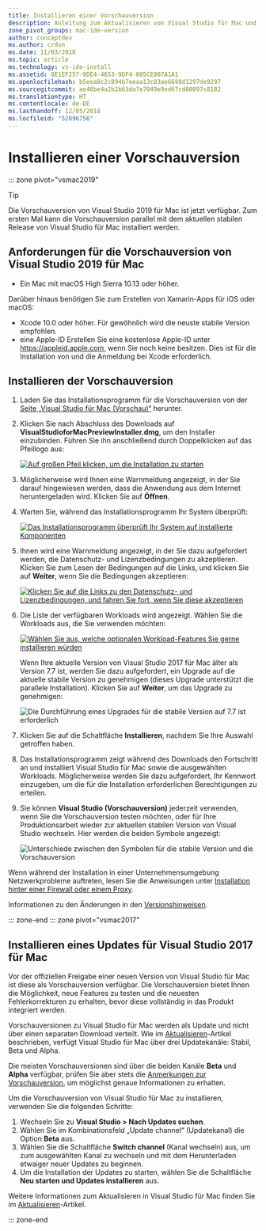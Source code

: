 ```yaml
---
title: Installieren einer Vorschauversion
description: Anleitung zum Aktualisieren von Visual Studio für Mac und Zugreifen auf Vorschauversionen, einschließlich der Vorschauversionen von Visual Studio 2019 für Mac
zone_pivot_groups: mac-ide-version
author: conceptdev
ms.author: crdun
ms.date: 11/03/2018
ms.topic: article
ms.technology: vs-ide-install
ms.assetid: 0E1EF257-9DE4-4653-9DF4-805CE007A1A1
ms.openlocfilehash: b5eea8c2c894b7eeaa13c83ae6698d1297de9297
ms.sourcegitcommit: ae46be4a2b2b63da7e7049e9ed67cd80897c8102
ms.translationtype: HT
ms.contentlocale: de-DE
ms.lasthandoff: 12/05/2018
ms.locfileid: "52896756"
---
```

# <a name="install-a-preview-release"></a>Installieren einer Vorschauversion

::: zone pivot="vsmac2019"

> [!TIP]
> Die Vorschauversion von Visual Studio 2019 für Mac ist jetzt verfügbar. Zum ersten Mal kann die Vorschauversion parallel mit dem aktuellen stabilen Release von Visual Studio für Mac installiert werden.

## <a name="requirements-for-the-visual-studio-2019-for-mac-preview"></a>Anforderungen für die Vorschauversion von Visual Studio 2019 für Mac

* Ein Mac mit macOS High Sierra 10.13 oder höher.

Darüber hinaus benötigen Sie zum Erstellen von Xamarin-Apps für iOS oder macOS:

* Xcode 10.0 oder höher. Für gewöhnlich wird die neuste stabile Version empfohlen.
* eine Apple-ID Erstellen Sie eine kostenlose Apple-ID unter https://appleid.apple.com, wenn Sie noch keine besitzen. Dies ist für die Installation von und die Anmeldung bei Xcode erforderlich.

## <a name="installing-the-preview"></a>Installieren der Vorschauversion

1. Laden Sie das Installationsprogramm für die Vorschauversion von der [Seite „Visual Studio für Mac (Vorschau)“](https://aka.ms/vs4mac-preview) herunter.
2. Klicken Sie nach Abschluss des Downloads auf **VisualStudioforMacPreviewInstaller.dmg**, um den Installer einzubinden. Führen Sie ihn anschließend durch Doppelklicken auf das Pfeillogo aus:

    [![Auf großen Pfeil klicken, um die Installation zu starten](media/install-preview-installer-sml.png)](media/install-preview-installer.png#lightbox)

3. Möglicherweise wird Ihnen eine Warnmeldung angezeigt, in der Sie darauf hingewiesen werden, dass die Anwendung aus dem Internet heruntergeladen wird. Klicken Sie auf **Öffnen**.
4. Warten Sie, während das Installationsprogramm Ihr System überprüft:

    [![Das Installationsprogramm überprüft Ihr System auf installierte Komponenten](media/install-preview-checking-sml.png)](media/install-preview-checking.png#lightbox)

5. Ihnen wird eine Warnmeldung angezeigt, in der Sie dazu aufgefordert werden, die Datenschutz- und Lizenzbedingungen zu akzeptieren. Klicken Sie zum Lesen der Bedingungen auf die Links, und klicken Sie auf **Weiter**, wenn Sie die Bedingungen akzeptieren:

    [![Klicken Sie auf die Links zu den Datenschutz- und Lizenzbedingungen, und fahren Sie fort, wenn Sie diese akzeptieren](media/install-preview-privacy-sml.png)](media/install-preview-privacy.png#lightbox)

6. Die Liste der verfügbaren Workloads wird angezeigt. Wählen Sie die Workloads aus, die Sie verwenden möchten:

    [![Wählen Sie aus, welche optionalen Workload-Features Sie gerne installieren würden](media/install-preview-selection-sml.png)](media/install-preview-selection.png#lightbox)

    Wenn Ihre aktuelle Version von Visual Studio 2017 für Mac älter als Version 7.7 ist, werden Sie dazu aufgefordert, ein Upgrade auf die aktuelle stabile Version zu genehmigen (dieses Upgrade unterstützt die parallele Installation). Klicken Sie auf **Weiter**, um das Upgrade zu genehmigen:

    ![Die Durchführung eines Upgrades für die stabile Version auf 7.7 ist erforderlich](media/install-preview-older-upgrade.png)

7. Klicken Sie auf die Schaltfläche **Installieren**, nachdem Sie Ihre Auswahl getroffen haben.
8. Das Installationsprogramm zeigt während des Downloads den Fortschritt an und installiert Visual Studio für Mac sowie die ausgewählten Workloads. Möglicherweise werden Sie dazu aufgefordert, Ihr Kennwort einzugeben, um die für die Installation erforderlichen Berechtigungen zu erteilen.
9. Sie können **Visual Studio (Vorschauversion)** jederzeit verwenden, wenn Sie die Vorschauversion testen möchten, oder für Ihre Produktionsarbeit wieder zur aktuellen stabilen Version von Visual Studio wechseln. Hier werden die beiden Symbole angezeigt:

    ![Unterschiede zwischen den Symbolen für die stabile Version und die Vorschauversion](media/install-preview-icons-sml.png)

Wenn während der Installation in einer Unternehmensumgebung Netzwerkprobleme auftreten, lesen Sie die Anweisungen unter [Installation hinter einer Firewall oder einem Proxy](https://docs.microsoft.com/visualstudio/mac/installation#install-visual-studio-for-mac-behind-a-firewall-or-proxy-server).

Informationen zu den Änderungen in den [Versionshinweisen](https://docs.microsoft.com/visualstudio/releasenotes/vs2019-mac-preview-relnotes).

::: zone-end
::: zone pivot="vsmac2017"

## <a name="install-an-update-for-visual-studio-2017-for-mac"></a>Installieren eines Updates für Visual Studio 2017 für Mac

Vor der offiziellen Freigabe einer neuen Version von Visual Studio für Mac ist diese als Vorschauversion verfügbar. Die Vorschauversion bietet Ihnen die Möglichkeit, neue Features zu testen und die neuesten Fehlerkorrekturen zu erhalten, bevor diese vollständig in das Produkt integriert werden.

Vorschauversionen zu Visual Studio für Mac werden als Update und nicht über einen separaten Download verteilt. Wie im [Aktualisieren](update.md)-Artikel beschrieben, verfügt Visual Studio für Mac über drei Updatekanäle: Stabil, Beta und Alpha.

Die meisten Vorschauversionen sind über die beiden Kanäle **Beta** und **Alpha** verfügbar, prüfen Sie aber stets die [Anmerkungen zur Vorschauversion](/visualstudio/releasenotes/vs2017-mac-preview-relnotes), um möglichst genaue Informationen zu erhalten.

Um die Vorschauversion von Visual Studio für Mac zu installieren, verwenden Sie die folgenden Schritte:

1. Wechseln Sie zu **Visual Studio > Nach Updates suchen**.
2. Wählen Sie im Kombinationsfeld „Update channel“ (Updatekanal) die Option **Beta** aus.
3. Wählen Sie die Schaltfläche **Switch channel** (Kanal wechseln) aus, um zum ausgewählten Kanal zu wechseln und mit dem Herunterladen etwaiger neuer Updates zu beginnen.
4. Um die Installation der Updates zu starten, wählen Sie die Schaltfläche **Neu starten und Updates installieren** aus.

Weitere Informationen zum Aktualisieren in Visual Studio für Mac finden Sie im [Aktualisieren](update.md)-Artikel.

::: zone-end